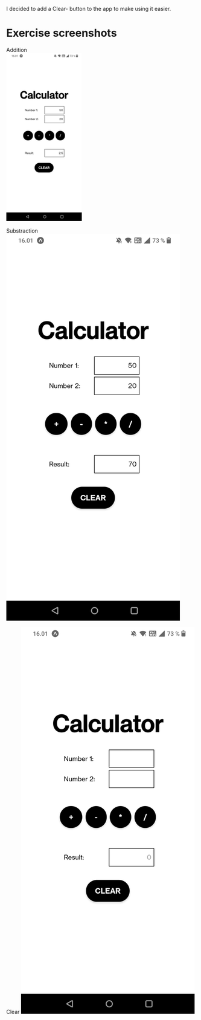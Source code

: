I decided to add a Clear- button to the app to make using it easier.

# Exercise screenshots
Addition  
<img src="Exercise-images/1.jpg" alt="addition" width="200"/>  


Substraction  
![substraction](Exercise-images/2.jpg)  

Clear
![clear](Exercise-images/3.jpg)
